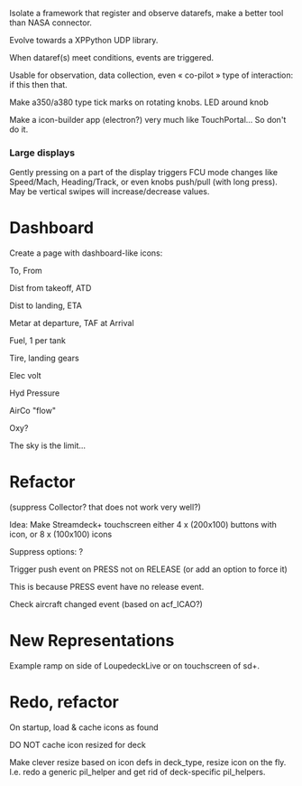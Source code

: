 Isolate a framework that register and observe datarefs, make a better tool than NASA connector.

Evolve towards a XPPython UDP library.

When dataref(s) meet conditions, events are triggered.

Usable for observation, data collection, even « co-pilot » type of interaction: if this then that.

Make a350/a380 type tick marks on rotating knobs. LED around knob

Make a icon-builder app (electron?) very much like TouchPortal... So don't do it.

### Large displays

Gently pressing on a part of the display triggers FCU mode changes like Speed/Mach, Heading/Track, or even knobs push/pull (with long press). May be vertical swipes will increase/decrease values.

# Dashboard

Create a page with dashboard-like icons:

To, From

Dist from takeoff, ATD

Dist to landing, ETA

Metar at departure, TAF at Arrival

Fuel, 1 per tank

Tire, landing gears

Elec volt

Hyd Pressure

AirCo "flow"

Oxy?

The sky is the limit...

# Refactor

(suppress Collector? that does not work very well?)

Idea: Make Streamdeck+ touchscreen either 4 x (200x100) buttons with icon, or 8 x (100x100) icons

Suppress options: ?

Trigger push event on PRESS not on RELEASE (or add an option to force it)

This is because PRESS event have no release event.

Check aircraft changed event (based on acf_ICAO?)

# New Representations

Example ramp on side of LoupedeckLive or on touchscreen of sd+.


# Redo, refactor

On startup, load & cache icons as found

DO NOT cache icon resized for deck


Make clever resize based on icon defs in deck_type, resize icon on the fly.
I.e. redo a generic pil_helper and get rid of deck-specific pil_helpers.
